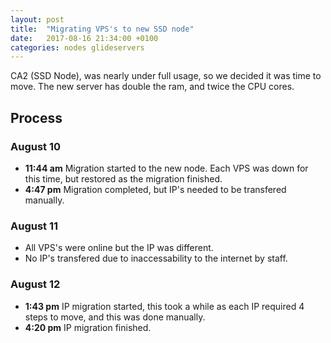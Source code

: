 ```yaml
---
layout: post
title:  "Migrating VPS's to new SSD node"
date:   2017-08-16 21:34:00 +0100
categories: nodes glideservers
---
```

CA2 (SSD Node), was nearly under full usage, so we decided it was time to move.
The new server has double the ram, and twice the CPU cores.

## Process

### August 10
* **11:44 am** Migration started to the new node. Each VPS was down for this time, but restored as the migration finished.
* **4:47 pm** Migration completed, but IP's needed to be transfered manually.

### August 11
* All VPS's were online but the IP was different.
* No IP's transfered due to inaccessability to the internet by staff.

### August 12
* **1:43 pm** IP migration started, this took a while as each IP required 4 steps to move, and this was done manually.
* **4:20 pm** IP migration finished.

